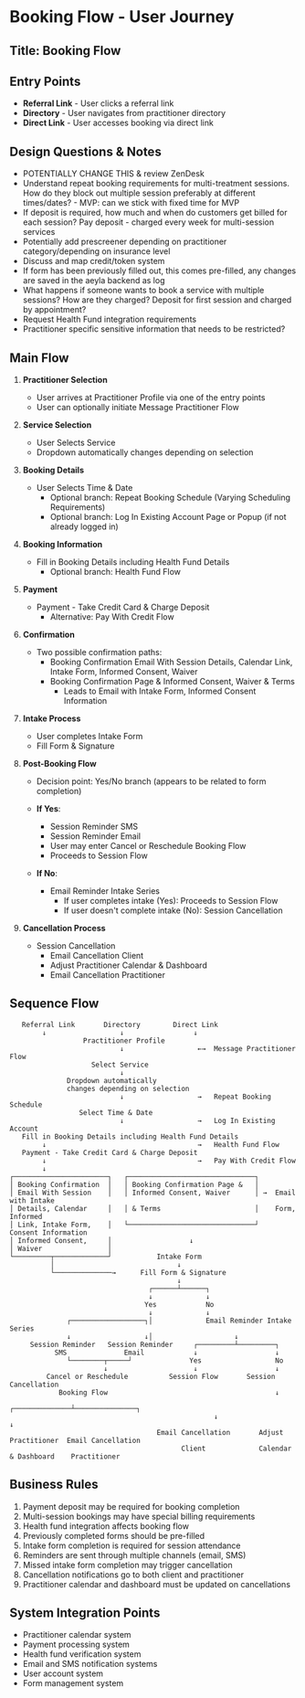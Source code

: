 # Booking Flow - User Journey

## Title: Booking Flow

## Entry Points
- **Referral Link** - User clicks a referral link
- **Directory** - User navigates from practitioner directory
- **Direct Link** - User accesses booking via direct link

## Design Questions & Notes
- POTENTIALLY CHANGE THIS & review ZenDesk
- Understand repeat booking requirements for multi-treatment sessions. How do they block out multiple session preferably at different times/dates? - MVP: can we stick with fixed time for MVP
- If deposit is required, how much and when do customers get billed for each session? Pay deposit - charged every week for multi-session services
- Potentially add prescreener depending on practitioner category/depending on insurance level
- Discuss and map credit/token system
- If form has been previously filled out, this comes pre-filled, any changes are saved in the aeyla backend as log
- What happens if someone wants to book a service with multiple sessions? How are they charged? Deposit for first session and charged by appointment?
- Request Health Fund integration requirements
- Practitioner specific sensitive information that needs to be restricted?

## Main Flow

1. **Practitioner Selection**
   - User arrives at Practitioner Profile via one of the entry points
   - User can optionally initiate Message Practitioner Flow

2. **Service Selection**
   - User Selects Service
   - Dropdown automatically changes depending on selection

3. **Booking Details**
   - User Selects Time & Date
     - Optional branch: Repeat Booking Schedule (Varying Scheduling Requirements)
     - Optional branch: Log In Existing Account Page or Popup (if not already logged in)
   
4. **Booking Information**
   - Fill in Booking Details including Health Fund Details
     - Optional branch: Health Fund Flow
   
5. **Payment**
   - Payment - Take Credit Card & Charge Deposit
     - Alternative: Pay With Credit Flow
   
6. **Confirmation**
   - Two possible confirmation paths:
     - Booking Confirmation Email With Session Details, Calendar Link, Intake Form, Informed Consent, Waiver
     - Booking Confirmation Page & Informed Consent, Waiver & Terms
       - Leads to Email with Intake Form, Informed Consent Information

7. **Intake Process**
   - User completes Intake Form
   - Fill Form & Signature

8. **Post-Booking Flow**
   - Decision point: Yes/No branch (appears to be related to form completion)
   
   - **If Yes**:
     - Session Reminder SMS
     - Session Reminder Email
     - User may enter Cancel or Reschedule Booking Flow
     - Proceeds to Session Flow
   
   - **If No**:
     - Email Reminder Intake Series
       - If user completes intake (Yes): Proceeds to Session Flow
       - If user doesn't complete intake (No): Session Cancellation

9. **Cancellation Process**
   - Session Cancellation
     - Email Cancellation Client
     - Adjust Practitioner Calendar & Dashboard
     - Email Cancellation Practitioner

## Sequence Flow
```
   Referral Link       Directory        Direct Link
        ↓                  ↓                 ↓
                  Practitioner Profile
                           ↓                  ←→  Message Practitioner Flow
                    Select Service
                           ↓
              Dropdown automatically 
              changes depending on selection
                           ↓                  →   Repeat Booking Schedule
                 Select Time & Date
                           ↓                  →   Log In Existing Account
   Fill in Booking Details including Health Fund Details
        ↓                                     →   Health Fund Flow
   Payment - Take Credit Card & Charge Deposit
        ↓                                     →   Pay With Credit Flow
        ↓                                     
┌───────────────────────┐   ┌───────────────────────────────┐
│ Booking Confirmation  │   │ Booking Confirmation Page &   │
│ Email With Session    │   │ Informed Consent, Waiver      │ →  Email with Intake
│ Details, Calendar     │   │ & Terms                       │    Form, Informed
│ Link, Intake Form,    │   └───────────────────────────────┘    Consent Information
│ Informed Consent,     │                   ↓
│ Waiver                │           
└─────────┬─────────────┘           Intake Form
          │                              ↓
          └──────────────→      Fill Form & Signature
                                         ↓
                                  ┌──────┴──────┐
                                  ↓             ↓
                                 Yes            No
                                  ↓             ↓
              ┌──────────────────┐│             Email Reminder Intake Series
              ↓                  ↓│                    ↓
     Session Reminder   Session Reminder     ┌─────────┴─────────┐
           SMS              Email            ↓                   ↓
              └────────┬─────┘              Yes                  No
                       ↓                     ↓                   ↓
         Cancel or Reschedule          Session Flow       Session Cancellation
            Booking Flow                                         ↓
                                                  ┌──────────────┴───────────────┐
                                                  ↓                              ↓
                                    Email Cancellation       Adjust Practitioner  Email Cancellation
                                          Client             Calendar & Dashboard    Practitioner
```

## Business Rules
1. Payment deposit may be required for booking completion
2. Multi-session bookings may have special billing requirements
3. Health fund integration affects booking flow
4. Previously completed forms should be pre-filled
5. Intake form completion is required for session attendance
6. Reminders are sent through multiple channels (email, SMS)
7. Missed intake form completion may trigger cancellation
8. Cancellation notifications go to both client and practitioner
9. Practitioner calendar and dashboard must be updated on cancellations

## System Integration Points
- Practitioner calendar system
- Payment processing system
- Health fund verification system
- Email and SMS notification systems
- User account system
- Form management system